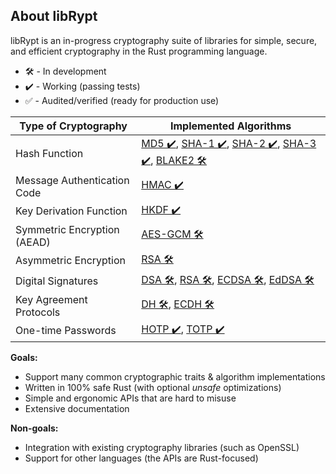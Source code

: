 ## About libRypt
libRypt is an in-progress cryptography suite of libraries for simple, secure, and efficient cryptography in the Rust programming language.

* 🛠️ - In development
* ✔️ - Working (passing tests)
* ✅ - Audited/verified (ready for production use)

| **Type of Cryptography**                      | **Implemented Algorithms** |
|-----------------------------------------------|----------------------------|
| Hash Function                                 | [MD5 ✔️](https://www.github.com/librypt/librypt-hash-md5), [SHA-1 ✔️](https://www.github.com/librypt/librypt-hash-sha1), [SHA-2 ✔️](https://www.github.com/librypt/librypt-hash-sha2), [SHA-3 ✔️](https://www.github.com/librypt/librypt-hash-sha3), [BLAKE2 🛠️](https://www.github.com/librypt/librypt-hash-blake2) |
| Message Authentication Code | [HMAC ✔️](https://www.github.com/librypt/librypt-mac-hmac)                      |
| Key Derivation Function                       | [HKDF ✔️](https://www.github.com/librypt/librypt-kdf-hkdf)    |
| Symmetric Encryption (AEAD)                   | [AES-GCM 🛠️](https://www.github.com/librypt/librypt-aead-aes) |
| Asymmetric Encryption                         | [RSA 🛠️](https://www.github.com/librypt/librypt-aea-rsa)      |
| Digital Signatures                            | [DSA 🛠️](https://www.github.com/librypt/librypt-signature-dsa), [RSA 🛠️](https://www.github.com/librypt/librypt-signature-rsa), [ECDSA 🛠️](https://www.github.com/librypt/librypt-signature-ecdsa), [EdDSA 🛠️](https://www.github.com/librypt/librypt-signature-eddsa) |
| Key Agreement Protocols                       | [DH 🛠️](https://www.github.com/librypt/librypt-kap-dh), [ECDH 🛠️](https://www.github.com/librypt/librypt-kap-ecdh) |
| One-time Passwords                            | [HOTP ✔️](https://www.github.com/librypt/librypt-hotp), [TOTP ✔️](https://www.github.com/librypt/librypt-totp) |

**Goals:**
* Support many common cryptographic traits & algorithm implementations
* Written in 100% safe Rust (with optional *unsafe* optimizations)
* Simple and ergonomic APIs that are hard to misuse
* Extensive documentation

**Non-goals:**
* Integration with existing cryptography libraries (such as OpenSSL)
* Support for other languages (the APIs are Rust-focused)
